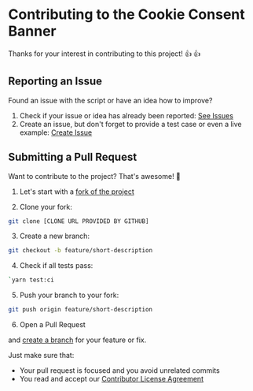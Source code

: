 # Contributing to the Cookie Consent Banner

Thanks for your interest in contributing to this project! :thumbsup: :thumbsup:

## Reporting an Issue

Found an issue with the script or have an idea how to improve?

1. Check if your issue or idea has already been reported: [See Issues](https://github.com/porscheofficial/vercel-static-extensions/issues)
2. Create an issue, but don't forget to provide a test case or even a live example: [Create Issue](https://github.com/porscheofficial/vercel-static-extensions/issues/new)

## Submitting a Pull Request

Want to contribute to the project? That's awesome! :tada:

1. Let's start with a [fork of the project](https://github.com/porscheofficial/vercel-static-extensions/fork)

2. Clone your fork:

```sh
git clone [CLONE URL PROVIDED BY GITHUB]
```

3. Create a new branch:

```sh
git checkout -b feature/short-description
```

4. Check if all tests pass:

```sh
`yarn test:ci
```

5. Push your branch to your fork:

```sh
git push origin feature/short-description
```

6. Open a Pull Request

and [create a branch](https://git-scm.com/book/en/v2/Git-Branching-Basic-Branching-and-Merging) for your feature or fix.

Just make sure that:

- Your pull request is focused and you avoid unrelated commits
- You read and accept our [Contributor License Agreement](https://opensource.porsche.com/docs/cla)